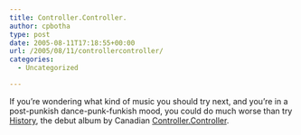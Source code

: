 ```yaml
---
title: Controller.Controller.
author: cpbotha
type: post
date: 2005-08-11T17:18:55+00:00
url: /2005/08/11/controllercontroller/
categories:
  - Uncategorized

---
```

If you&#8217;re wondering what kind of music you should try next, and you&#8217;re in a post-punkish dance-punk-funkish mood, you could do much worse than try [History][1], the debut album by Canadian [Controller.Controller][2].

 [1]: http://www.allmusic.com/cg/amg.dll?p=amg&token=&sql=10:7hqpg4jztvjz
 [2]: http://www.maplemusic.com/artists/cco/